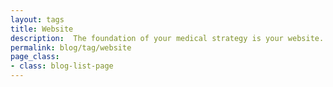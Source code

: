 ```yaml
---
layout: tags
title: Website
description:  The foundation of your medical strategy is your website. Stay in the know of website best practices. 
permalink: blog/tag/website
page_class:
- class: blog-list-page
---
```

